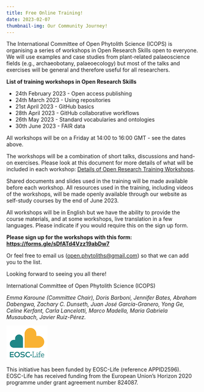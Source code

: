 ```yaml
---
title: Free Online Training!
date: 2023-02-07
thumbnail-img: Our Community Journey!
---
```


<!--more-->

The International Committee of Open Phytolith Science (ICOPS) is organising a series of workshops in Open Research Skills open to everyone. We will use examples and case studies from plant-related palaeoscience fields (e.g., archaeobotany, palaeoecology) but most of the talks and exercises will be general and therefore useful for all researchers.

**List of training workshops in Open Research Skills**
- 24th February 2023 - Open access publishing
- 24th March 2023 - Using repositories
- 21st April 2023 - GitHub basics
- 28th April 2023 - GitHub collaborative workflows
- 26th May 2023 - Standard vocabularies and ontologies
- 30th June 2023 - FAIR data

All workshops will be on a Friday at 14:00 to 16:00 GMT - see the dates above.

The workshops will be a combination of short talks, discussions and hand-on exercises. 
Please look at this document for more details of what will be included in each workshop: [Details of Open Research Training Workshops](https://docs.google.com/document/d/1jhWKjbDcLaCtiSbBGuC2L0Wq-gJmaNhztisFgwUKhn8/edit?usp=sharing).

Shared documents and slides used in the training will be made available before each workshop. All resources used in the training, including videos of the workshops, will be made openly available through our website as self-study courses by the end of June 2023. 

All workshops will be in English but we have the ability to provide the course materials, and at some workshops, live translation in a few languages. Please indicate if you would require this on the sign up form. 

**Please sign up for the workshops with this form: https://forms.gle/sDfATd4Vzz19abDw7**

Or feel free to email us (open.phytoliths@gmail.com) so that we can add you to the list. 

Looking forward to seeing you all there!

International Committee of Open Phytolith Science (ICOPS)

*Emma Karoune (Committee Chair), Doris Barboni, Jennifer Bates, Abraham Dabengwa, Zachary C. Dunseth, Juan José García-Granero, Yong Ge, Celine Kerfant, Carla Lancelotti, Marco Madella, Maria Gabriela Musaubach, Javier Ruiz-Pérez.*

<!--more-->

![EOSC-Life](eosclifelogo.png)

This initiative has been funded by EOSC-Life (reference APPID2596). EOSC-Life has received funding from the European Union’s Horizon 2020 programme under grant agreement number 824087.
